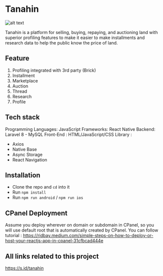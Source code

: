 # Tanahin
![alt text](https://i.ibb.co/Qp6m59k/LOGO-POLOS.png)

Tanahin is a platform for selling, buying, repaying, and auctioning land with superior profiling features to make it easier to make installments and research data to help the public know the price of land.

## Feature
1. Profiling integrated with 3rd party (Brick)
2. Installment
3. Marketplace
4. Auction
5. Thread
6. Research
7. Profile

## Tech stack
Programming Languages: JavaScript
Frameworks: React Native
Backend: Laravel 8 - MySQL
Front-End               : HTML/JavaScript/CSS
Library                 : 
- Axios
- Native Base
- Async Storage
- React Navigation

## Installation
- Clone the repo and `cd` into it
- Run `npm install`
- Run `npm run android` / `npm run ios`

## CPanel Deployment
Assume you deploy wherever on domain or subdomain in CPanel, so you will use default root that is automatically created by CPanel. You can follow tutorial : 
https://ridbay.medium.com/simple-steps-on-how-to-deploy-or-host-your-reactjs-app-in-cpanel-31cfbcad444e

## All links related to this project
https://s.id/tanahin
